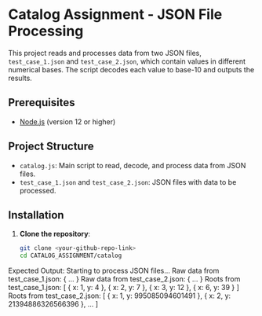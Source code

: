 # Catalog Assignment - JSON File Processing

This project reads and processes data from two JSON files, `test_case_1.json` and `test_case_2.json`, which contain values in different numerical bases. The script decodes each value to base-10 and outputs the results.

## Prerequisites

- [Node.js](https://nodejs.org/) (version 12 or higher)

## Project Structure

- `catalog.js`: Main script to read, decode, and process data from JSON files.
- `test_case_1.json` and `test_case_2.json`: JSON files with data to be processed.

## Installation

1. **Clone the repository**:
   ```bash
   git clone <your-github-repo-link>
   cd CATALOG_ASSIGNMENT/catalog
Expected Output:
Starting to process JSON files...
Raw data from test_case_1.json: { ... }
Raw data from test_case_2.json: { ... }
Roots from test_case_1.json: [ { x: 1, y: 4 }, { x: 2, y: 7 }, { x: 3, y: 12 }, { x: 6, y: 39 } ]
Roots from test_case_2.json: [ { x: 1, y: 995085094601491 }, { x: 2, y: 21394886326566396 }, ... ]
